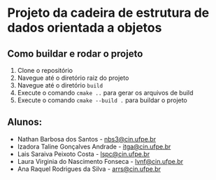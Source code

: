 # Projeto da cadeira de estrutura de dados orientada a objetos


## Como buildar e rodar o projeto
1. Clone o repositório
2. Navegue até o diretório raiz do projeto
3. Navegue até o diretório `build`
4. Execute o comando `cmake ..` para gerar os arquivos de build
5. Execute o comando `cmake --build .` para buildar o projeto 

## Alunos:
- Nathan Barbosa dos Santos - nbs3@cin.ufpe.br 
- Izadora Taline Gonçalves Andrade - itga@cin.ufpe.br
- Lais Saraiva Peixoto Costa - lspc@cin.ufpe.br
- Laura Virginia do Nascimento Fonseca - lvnf@cin.ufpe.br
- Ana Raquel Rodrigues da Silva - arrs@cin.ufpe.br
